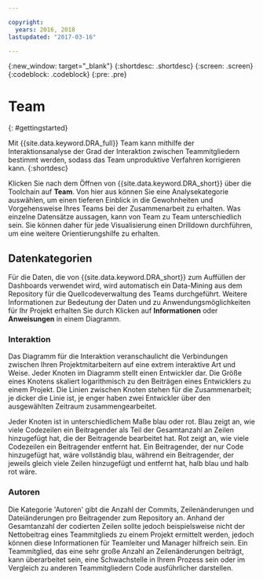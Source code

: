```yaml
---

copyright:
  years: 2016, 2018
lastupdated: "2017-03-16"

---
```


{:new_window: target="_blank"}
{:shortdesc: .shortdesc}
{:screen: .screen}
{:codeblock: .codeblock}
{:pre: .pre}

# Team
{: #gettingstarted}

Mit {{site.data.keyword.DRA_full}} Team kann mithilfe der Interaktionsanalyse der Grad der Interaktion zwischen Teammitgliedern bestimmt werden, sodass das Team unproduktive Verfahren korrigieren kann.
{:shortdesc}

Klicken Sie nach dem Öffnen von {{site.data.keyword.DRA_short}} über die Toolchain auf **Team**. Von hier aus können Sie eine Analysekategorie auswählen, um einen tieferen Einblick in die Gewohnheiten und Vorgehensweise Ihres Teams bei der Zusammenarbeit zu erhalten. Was einzelne Datensätze aussagen, kann von Team zu Team unterschiedlich sein. Sie können daher für jede Visualisierung einen Drilldown durchführen, um eine weitere Orientierungshilfe zu erhalten.  

## Datenkategorien

Für die Daten, die von {{site.data.keyword.DRA_short}} zum Auffüllen der Dashboards verwendet wird, wird automatisch ein Data-Mining aus dem Repository für die Quellcodeverwaltung des Teams durchgeführt. Weitere Informationen zur Bedeutung der Daten und zu Anwendungsmöglichkeiten für Ihr Projekt erhalten Sie durch Klicken auf **Informationen** oder **Anweisungen** in einem Diagramm.

### Interaktion

Das Diagramm für die Interaktion veranschaulicht die Verbindungen zwischen Ihren Projektmitarbeitern auf eine extrem interaktive Art und Weise. Jeder Knoten im Diagramm stellt einen Entwickler dar. Die Größe eines Knotens skaliert logarithmisch zu den Beiträgen eines Entwicklers zu einem Projekt. Die Linien zwischen Knoten stehen für die Zusammenarbeit; je dicker die Linie ist, je enger haben zwei Entwickler über den ausgewählten Zeitraum zusammengearbeitet.

Jeder Knoten ist in unterschiedlichem Maße blau oder rot. Blau zeigt an, wie viele Codezeilen ein Beitragender als Teil der Gesamtanzahl an Zeilen hinzugefügt hat, die der Beitragende bearbeitet hat. Rot zeigt an, wie viele Codezeilen ein Beitragender entfernt hat. Ein Beitragender, der nur Code hinzugefügt hat, wäre vollständig blau, während ein Beitragender, der jeweils gleich viele Zeilen hinzugefügt und entfernt hat, halb blau und halb rot wäre.

### Autoren

Die Kategorie 'Autoren' gibt die Anzahl der Commits, Zeilenänderungen und Dateiänderungen pro Beitragender zum Repository an. Anhand der Gesamtanzahl der codierten Zeilen sollte jedoch beispielsweise nicht der Nettobeitrag eines Teammitglieds zu einem Projekt ermittelt werden, jedoch können diese Informationen für Teamleiter und Manager hilfreich sein. Ein Teammitglied, das eine sehr große Anzahl an Zeilenänderungen beiträgt, kann überarbeitet sein, eine Schwachstelle in Ihrem Prozess sein oder im Vergleich zu anderen Teammitgliedern Code ausführlicher darstellen.
